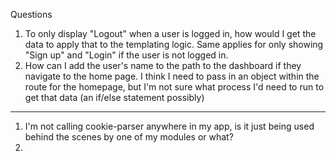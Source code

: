 Questions

1. To only display "Logout" when a user is logged in, how would I get the data to apply that to the templating logic. Same applies for only showing "Sign up" and "Login" if the user is not logged in.
2. How can I add the user's name to the path to the dashboard if they navigate to the home page. I think I need to pass in an object within the route for the homepage, but I'm not sure what process I'd need to run to get that data (an if/else statement possibly)


---
1. I'm not calling cookie-parser anywhere in my app, is it just being used behind the scenes by one of my modules or what?
2.
